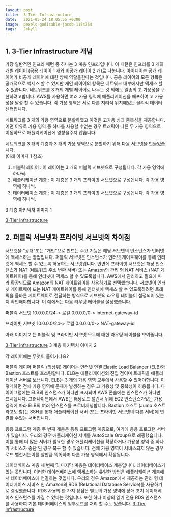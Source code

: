 ```yaml
---
layout: post
title:  3-Tier Infrastructure
date:   2021-05-24 18:05:55 +0300
image:  pexels-godisable-jacob-1154764
tags:   Jekyll
---
```



## 1. 3-Tier Infrastructure 개념 

가장 일반적인 인프라 패턴 중 하나는 3 계층 인프라입니다. 
이 패턴은 인프라를 3 개의 개별 레이어 (공용 레이어 1 개와 비공개 레이어 2 개)로 나눕니다. 
아이디어는 공개 레이어가 비공개 레이어에 대한 방패 역할을한다는 것입니다. 
공용 레이어의 모든 항목은 공개적으로 액세스 할 수 있지만 개인 레이어의 항목은 네트워크 내부에서만 액세스 할 수 있습니다.
네트워크를 3 개의 개별 레이어로 나누는 것 외에도 일종의 고 가용성을 구현하려고합니다. 
AWS를 사용하면 여러 가용 영역에 애플리케이션을 배포하여 고 가용성을 달성 할 수 있습니다. 
각 가용 영역은 서로 다른 지리적 위치에있는 물리적 데이터 센터입니다.

네트워크를 3 개의 가용 영역으로 분할하였고 이것은 고가용 성과 중복성을 제공합니다. 
어떤 이유로 가용 영역 중 하나를 사용할 수없는 경우 트래픽이 다른 두 가용 영역으로 이동하므로 애플리케이션에 영향을주지 않습니다.

네트워크를 3 개의 계층과 3 개의 가용 영역으로 분할하기 위해 다음 서브넷을 만들었습니다.
<br>
(아래 이미지 1 참조)

1. 퍼블릭 레이어 : 이 레이어는 3 개의 퍼블릭 서브넷으로 구성됩니다. 각 가용 영역에 하나씩.
2. 애플리케이션 계층 : 이 계층은 3 개의 프라이빗 서브넷으로 구성됩니다. 각 가용 영역에 하나씩.
3. 데이터베이스 계층 : 이 계층은 3 개의 프라이빗 서브넷으로 구성됩니다. 각 가용 영역에 하나씩.
 
3 계층 아키텍처 이미지 1

[3-Tier Infrastructure](/images/aws-3-tier-infrastructure-1a.png)
 

## 2. 퍼블릭 서브넷과 프라이빗 서브넷의 차이점


서브넷을 "공개"또는 "개인"으로 만드는 주요 기능은 해당 서브넷의 인스턴스가 인터넷에 액세스하는 방법입니다. 퍼블릭 서브넷은 인스턴스가 인터넷 게이트웨이를 통해 인터넷에 액세스 할 수 있도록 허용하는 서브넷입니다. 반면에 프라이빗 서브넷은 해당 인스턴스가 NAT (네트워크 주소 변환 서버) 또는 Amazon의 관리 형 NAT 서비스 (NAT 게이트웨이)를 통해 인터넷에 액세스 할 수 있도록합니다. AWS에서 관리하고 필요에 따라 확장되므로 Amazon의 NAT 게이트웨이를 사용하기로 선택했습니다.
서브넷이 인터넷 게이트웨이 또는 NAT 게이트웨이를 통해 인터넷에 액세스 할 수 있도록하려면 트래픽을 올바른 게이트웨이로 전달하는 방식으로 서브넷의 라우팅 테이블이 설정되어 있는지 확인해야합니다. 이 예에서는 다음 라우팅 테이블을 설정했습니다.

퍼블릭 서브넷
10.0.0.0/24-> 로컬
0.0.0.0/0-> internet-gateway-id

프라이빗 서브넷
10.0.0.0/24-> 로컬
0.0.0.0/0-> NAT-gateway-id

아래 이미지 2 는 퍼블릭 및 프라이빗 서브넷 모두에 대한 라우팅 테이블을 보여줍니다.

 
[3-Tier Infrastructure](imges/../../images/aws-3-tier-infrastructure-2a.png)
 3 계층 아키텍처 이미지 2
 

각 레이어에는 무엇이 들어가나요?

퍼블릭 레이어
퍼블릭 (최상위) 레이어는 인터넷 연결 Elastic Load Balancer (ELB)와 Bastion 호스트를 호스팅합니다.
ELB는 애플리케이션의 진입 점이며 트래픽을 애플리케이션 서버로 보냅니다.
ELB는 3 개의 가용 영역 모두에서 사용할 수 있어야합니다. 이렇게하면 전체 가용 영역에 문제가 발생하는 경우 고 가용성 및 중복성이 허용됩니다. 다이어그램에는 ELB의 인스턴스가 하나만 표시되며 AWS 콘솔에는 인스턴스가 하나만 표시됩니다. 그러나이면에서 AWS는 해당로드 밸런서 뒤에 EC2 인스턴스가있는 가용 영역에 따라 ELB의 여러 인스턴스를 프로비저닝합니다.
Bastion 호스트 (Jump 호스트라고도 함)는 SSH를 통해 애플리케이션 서버 (또는 프라이빗 서브넷의 다른 서버)에 연결할 수있는 서버입니다.

응용 프로그램 계층
두 번째 계층은 응용 프로그램 계층으로, 여기에 응용 프로그램 서버가 있습니다. 우리의 경우 애플리케이션 서버를 AutoScale Group으로 래핑했습니다. 이를 통해 더 많은 서버가 필요한 경우 애플리케이션을 확장하거나 가용성 영역 중 하나가 서비스가 중단 된 경우 복구 할 수 있습니다. 전체 가용 영역이 서비스되지 않는 경우로드 밸런서는이를 알만큼 똑똑하며 다른 가용 영역에서 확장됩니다.

데이터베이스 계층
세 번째 및 마지막 계층은 데이터베이스 계층입니다. 데이터베이스가있는 곳입니다. 이러한 데이터베이스에 액세스하는 유일한 방법은 애플리케이션 계층에서 데이터베이스에 연결하는 것입니다.
우리의 경우 Amazon에서 제공하는 관리 형 데이터베이스 서비스 인 Amazon의 RDS (Relational Database Service)를 사용하기로 결정했습니다. RDS 사용의 한 가지 장점은 별도의 가용 영역에 장애 조치 데이터베이스 인스턴스를 가질 수 있다는 것입니다. 
또한 하나 이상의 읽기 전용 RDS 인스턴스를 사용하여 기본 데이터베이스의 일부로드를 처리 할 수도 있습니다.
[3-Tier Infrastructure](../images/aws-3-tier-infrastructure-3a.png)